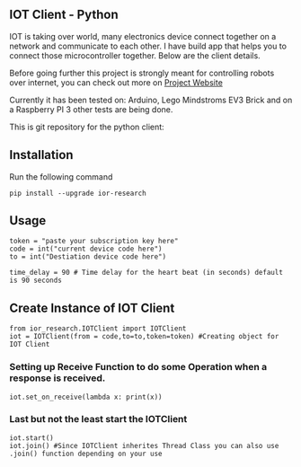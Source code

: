 ## IOT Client - Python

IOT is taking over world, many electronics device connect together on a network and communicate to each other.
I have build app that helps you to connect those microcontroller together. Below are the client details.

Before going further this project is strongly meant for controlling robots over internet, you can check out more on <a href="https://iorresearch.ml">Project Website</a>

Currently it has been tested on:
    Arduino, Lego Mindstroms EV3 Brick and on a Raspberry PI 3
    other tests are being done.

This is git repository for  the python client:

## Installation
Run the following command

    pip install --upgrade ior-research
 
## Usage

    token = "paste your subscription key here"
    code = int("current device code here")
    to = int("Destiation device code here")

    time_delay = 90 # Time delay for the heart beat (in seconds) default is 90 seconds

## Create Instance of IOT Client

    from ior_research.IOTClient import IOTClient
    iot = IOTClient(from = code,to=to,token=token) #Creating object for IOT Client

### Setting up Receive Function to do some Operation when a response is received.

    iot.set_on_receive(lambda x: print(x))

### Last but not the least start the IOTClient

    iot.start()
    iot.join() #Since IOTClient inherites Thread Class you can also use .join() function depending on your use


    


